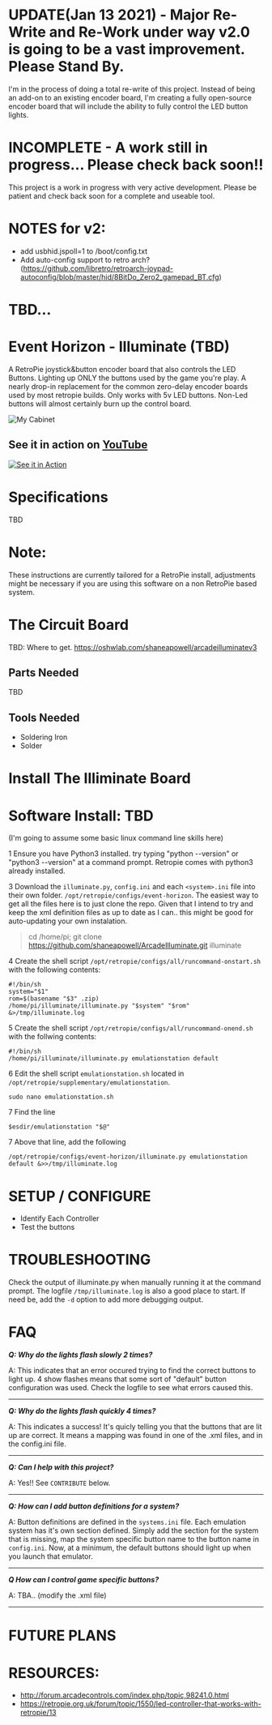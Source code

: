 
# UPDATE(Jan 13 2021) - Major Re-Write and Re-Work under way v2.0 is going to be a vast improvement.  Please Stand By.

I'm in the process of doing a total re-write of this project. Instead of being an add-on to an existing encoder board, I'm creating a fully open-source encoder board that will include the ability to fully control the LED button lights.

# INCOMPLETE - A work still in progress... Please check back soon!! #
This project is a work in progress with very active development.  Please be patient and check back soon for a complete and useable tool.

# NOTES for v2:
- add usbhid.jspoll=1 to /boot/config.txt
- Add auto-config support to retro arch? (https://github.com/libretro/retroarch-joypad-autoconfig/blob/master/hid/8BitDo_Zero2_gamepad_BT.cfg)

# TBD...

# Event Horizon - Illuminate (TBD)
A RetroPie joystick&button encoder board that also controls the LED Buttons.  Lighting up ONLY the buttons used by the game you're play.
A nearly drop-in replacement for the common zero-delay encoder boards used by most retropie builds.  Only works with 5v LED buttons.  Non-Led 
buttons will almost certainly burn up the control board.  

![My Cabinet](https://raw.githubusercontent.com/shaneapowell/ArcadeIlluminate/master/docs/cabinet-01.jpg)

## See it in action on [YouTube](https://www.youtube.com/watch?v=_jkyXNKug2k)
[![See it in Action](https://upload.wikimedia.org/wikipedia/commons/thumb/4/40/Youtube_icon.svg/256px-Youtube_icon.svg.png)](https://www.youtube.com/watch?v=_jkyXNKug2k)

# Specifications
TBD

# Note:
These instructions are currently tailored for a RetroPie install, adjustments might be necessary if you are using this software on a non RetroPie based system.

# The Circuit Board
TBD: Where to get.
https://oshwlab.com/shaneapowell/arcadeilluminatev3

## Parts Needed
TBD

## Tools Needed
- Soldering Iron
- Solder

# Install The Illiminate Board

# Software Install: TBD
(I'm going to assume some basic linux command line skills here)

1 Ensure you have Python3 installed.  try typing "python --version" or "python3 --version" at a command prompt.   Retropie comes with python3 already installed.

3 Download the `illuminate.py`, `config.ini` and each `<system>.ini` file into their own folder. `/opt/retropie/configs/event-horizon`.  The easiest way to get all the files here is to just clone the repo.  Given that I intend to try and keep the xml definition files as up to date as I can.. this might be good for auto-updating your own instalation. 
> cd /home/pi; git clone https://github.com/shaneapowell/ArcadeIlluminate.git illuminate

4 Create the shell script `/opt/retropie/configs/all/runcommand-onstart.sh` with the following contents:
```
#!/bin/sh
system="$1"
rom=$(basename "$3" .zip)
/home/pi/illuminate/illuminate.py "$system" "$rom" &>/tmp/illuminate.log
```

5 Create the shell script `/opt/retropie/configs/all/runcommand-onend.sh` with the follwing contents:
```
#!/bin/sh
/home/pi/illuminate/illuminate.py emulationstation default
```
    
		
6 Edit the shell script `emulationstation.sh` located in `/opt/retropie/supplementary/emulationstation`.  
```
sudo nano emulationstation.sh
```
7 Find the line 
```
$esdir/emulationstation "$@"
```
7 Above that line, add the following
```	
/opt/retropie/configs/event-horizon/illuminate.py emulationstation default &>>/tmp/illuminate.log
```	
    
# SETUP / CONFIGURE

- Identify Each Controller
- Test the buttons


# TROUBLESHOOTING
Check the output of illuminate.py when manually running it at the command prompt.  The logfile `/tmp/illuminate.log` is also a good place to start.  If need be, add the `-d` option to add more debugging output.  

# FAQ
***Q: Why do the lights flash slowly 2 times?***

A: This indicates that an error occured trying to find the correct buttons to light up. 4 show flashes means that some sort of "default" button configuration was used.  Check the logfile to see what errors caused this.

---
***Q: Why do the lights flash quickly 4 times?***

A: This indicates a success!  It's quicly telling you that the buttons that are lit up are correct.  It means a mapping was found in one of the .xml files, and in the config.ini file.

---
***Q: Can I help with this project?***

A: Yes!!  See `CONTRIBUTE` below.

---
***Q: How can I add button definitions for a system?***

A: Button definitions are defined in the `systems.ini` file.  Each emulation system has it's own section defined.  Simply add the section for the system that is missing, map the system specific button name to the button name in `config.ini`.  Now, at a minimum, the default buttons should light up when you launch that emulator.

---
***Q How can I control game specific buttons?***

A: TBA.. (modify the <system name>.xml file)

---
# FUTURE PLANS


# RESOURCES:
- http://forum.arcadecontrols.com/index.php/topic,98241.0.html
- https://retropie.org.uk/forum/topic/1550/led-controller-that-works-with-retropie/13

